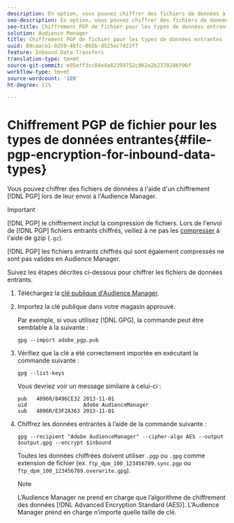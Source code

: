 ```yaml
---
description: En option, vous pouvez chiffrer des fichiers de données à l’aide d’un chiffrement PGP lors de leur envoi à l’Audience Manager.
seo-description: En option, vous pouvez chiffrer des fichiers de données à l’aide d’un chiffrement PGP lors de leur envoi à l’Audience Manager.
seo-title: Chiffrement PGP de fichier pour les types de données entrantes
solution: Audience Manager
title: Chiffrement PGP de fichier pour les types de données entrantes
uuid: 89caace1-0259-48fc-865b-d525ec7822f7
feature: Inbound Data Transfers
translation-type: tm+mt
source-git-commit: e05eff3cc04e4a82399752c862e2b2370286f96f
workflow-type: tm+mt
source-wordcount: '189'
ht-degree: 11%

---
```



# Chiffrement PGP de fichier pour les types de données entrantes{#file-pgp-encryption-for-inbound-data-types}

Vous pouvez chiffrer des fichiers de données à l&#39;aide d&#39;un chiffrement [!DNL PGP] lors de leur envoi à l&#39;Audience Manager.

<!-- c_encryption.xml -->

>[!IMPORTANT]
>
>[!DNL PGP] le chiffrement inclut la compression de fichiers. Lors de l&#39;envoi de [!DNL PGP] fichiers entrants chiffrés, veillez à ne pas les [compresser](../../../integration/sending-audience-data/batch-data-transfer-explained/inbound-file-compression.md) à l&#39;aide de gzip (`.gz`).
>
>[!DNL PGP] les fichiers entrants chiffrés qui sont également  [](../../../integration/sending-audience-data/batch-data-transfer-explained/inbound-file-compression.md) compressés ne sont pas valides en Audience Manager.

Suivez les étapes décrites ci-dessous pour chiffrer les fichiers de données entrants.

1. Téléchargez la [clé publique d&#39;Audience Manager](./assets/adobe_pgp.pub).
2. Importez la clé publique dans votre magasin approuvé.

   Par exemple, si vous utilisez [!DNL GPG], la commande peut être semblable à la suivante :

   `gpg --import adobe_pgp.pub`

3. Vérifiez que la clé a été correctement importée en exécutant la commande suivante :

   `gpg --list-keys`

   Vous devriez voir un message similaire à celui-ci :

   ```
   pub   4096R/8496CE32 2013-11-01
   uid                  Adobe AudienceManager
   sub   4096R/E3F2A363 2013-11-01
   ```

4. Chiffrez les données entrantes à l’aide de la commande suivante :

   `gpg --recipient "Adobe AudienceManager" --cipher-algo AES --output $output.gpg --encrypt $inbound`

   Toutes les données chiffrées doivent utiliser `.pgp` ou `.gpg` comme extension de fichier (ex. `ftp_dpm_100_123456789.sync.pgp` ou `ftp_dpm_100_123456789.overwrite.gpg`).

   >[!NOTE]
   >
   >L’Audience Manager ne prend en charge que l’algorithme de chiffrement des données [!DNL Advanced Encryption Standard (AES)]. L’Audience Manager prend en charge n’importe quelle taille de clé.
